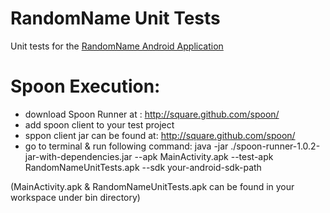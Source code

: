 RandomName Unit Tests
===================

Unit tests for the [RandomName Android Application](http://github.com/otternq/RandomName)

Spoon Execution:
====

* download Spoon Runner at : http://square.github.com/spoon/
* add spoon client to your test project 
* sppon client jar can be found at: http://square.github.com/spoon/
* go to terminal & run following command: 
java -jar ./spoon-runner-1.0.2-jar-with-dependencies.jar --apk MainActivity.apk --test-apk RandomNameUnitTests.apk --sdk your-android-sdk-path

(MainActivity.apk & RandomNameUnitTests.apk can be found in your workspace under bin directory) 
